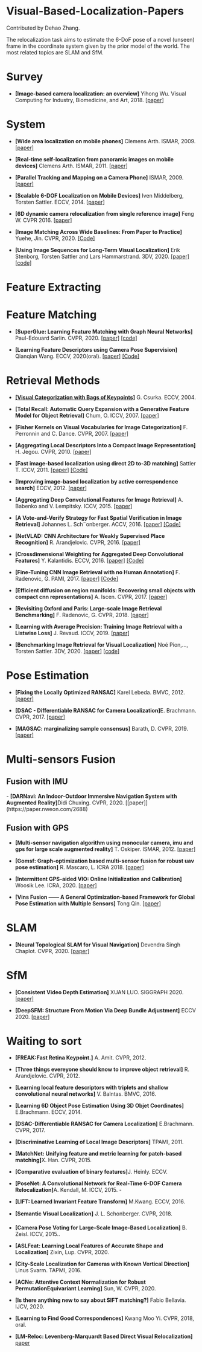 # Visual-Based-Localization-Papers

Contributed by Dehao Zhang.

The relocalization task aims to estimate the 6-DoF pose of a novel (unseen) frame in the coordinate system given by the prior model of the world.  The most related topics are SLAM and SfM.


<h1 id="Surveys">Survey</h1>

- <b>[Image-based camera localization: an overview]</b> Yihong Wu. Visual Computing for Industry, Biomedicine, and Art, 2018. <a href="https://arxiv.org/abs/1610.03660">[paper]</a> 


<h1 id="system">System</h1>

- <b>[Wide area localization on mobile phones]</b> Clemens Arth. ISMAR, 2009. [[paper]](https://www.researchgate.net/publication/221221483_Wide_Area_Localization_on_Mobile_Phones)

- <b>[Real-time self-localization from panoramic images on mobile devices]</b> Clemens Arth. ISMAR, 2011. [[paper]](https://ieeexplore.ieee.org/document/6162870)

- <b>[Parallel Tracking and Mapping on a Camera Phone]</b> ISMAR, 2009. [[paper]](https://ieeexplore.ieee.org/document/5336495)


- <b>[Scalable 6-DOF Localization on Mobile Devices]</b> Iven Middelberg, Torsten Sattler. ECCV, 2014. [[paper]](chrome-extension://oemmndcbldboiebfnladdacbdfmadadm/https://www.graphics.rwth-aachen.de/media/papers/ECCV14_preprint.pdf)

- <b>[6D dynamic camera relocalization from single reference image]</b> Feng W. CVPR 2016. [[paper]](http://openaccess.thecvf.com/content_cvpr_2016/papers/Feng_6D_Dynamic_Camera_CVPR_2016_paper.pdf)


- <b>[Image Matching Across Wide Baselines: From Paper to Practice]</b> Yuehe, Jin. CVPR, 2020. <a href="https://github.com/ubc-vision/image-matching-benchmark">[Code]</a> 

- <b>[Using Image Sequences for Long-Term Visual Localization]</b> Erik Stenborg, Torsten Sattler and Lars Hammarstrand. 3DV, 2020. [[paper]](https://ieeexplore.ieee.org/document/9320360) [[code]](https://github.com/rulllars/SequentialVisualLocalization)


<h1 id="FeatureExtration">Feature Extracting</h1>

<h1 id="FeatureMatch">Feature Matching</h1>

- <b>[SuperGlue: Learning Feature Matching with Graph Neural Networks]  </b> Paul-Edouard Sarlin. CVPR, 2020. [[paper]](https://arxiv.org/abs/1911.11763) [[code]](https://github.com/magicleap/SuperGluePretrainedNetwork) 

- <b>[Learning Feature Descriptors using Camera Pose Supervision]  </b> Qianqian Wang. ECCV, 2020(oral). [[paper]](https://arxiv.org/abs/2004.13324) <a href="https://github.com/qianqianwang68/caps">[Code]</a>


<h1 id="Retrieval">Retrieval Methods</h1>

- [**[Visual Categorization with Bags of Keypoints]**](https://www.cs.cmu.edu/~efros/courses/LBMV07/Papers/csurka-eccv-04.pdf) G. Csurka. ECCV, 2004. 

- <b>[Total Recall: Automatic Query Expansion
with a Generative Feature Model for Object Retrieval]</b> Chum, O. ICCV, 2007. [[paper]](https://www.robots.ox.ac.uk/~vgg/publications/papers/chum07b.pdf)

- <b>[Fisher Kernels on Visual Vocabularies for Image Categorization]</b> F. Perronnin and C. Dance. CVPR, 2007. [[paper]](https://ieeexplore.ieee.org/document/4270291)

- <b>[Aggregating Local Descriptors Into a Compact Image Representation]</b> H. Jegou. CVPR, 2010. [[paper]](https://lear.inrialpes.fr/pubs/2010/JDSP10/jegou_compactimagerepresentation.pdf)

- <b>[Fast image-based localization using direct 2D to-3D matching]</b> Sattler T. ICCV, 2011. [[paper]](https://graphics.rwth-aachen.de/media/papers/sattler_iccv11_preprint_011.pdf) <a href="https://www.graphics.rwth-aachen.de/software/image-localization/">[Code]</a>

- <b>[Improving image-based localization by active correspondence search]</b> ECCV, 2012. [[paper]](https://graphics.rwth-aachen.de/media/papers/sattler_eccv12_preprint_1.pdf)

- <b> [Aggregating Deep Convolutional Features for Image Retrieval]</b> A. Babenko and V. Lempitsky. ICCV, 2015. [[paper]](https://arxiv.org/abs/1510.07493)

- <b>[A Vote-and-Verify Strategy for Fast Spatial Verification in Image Retrieval]</b> Johannes L. Sch¨onberger. ACCV, 2016. [[paper]](https://frahm.web.unc.edu/wp-content/uploads/sites/6231/2016/06/schoenberger2016vote.pdf) <a href="https://github.com/vote-and-verify">[Code]</a>

- <b>[NetVLAD: CNN Architecture for Weakly Supervised Place Recognition]</b> R. Arandjelovic. CVPR, 2016. [[paper]](https://arxiv.org/abs/1511.07247)

- <b>[Crossdimensional Weighting for Aggregated Deep Convolutional Features]</b> Y. Kalantidis. ECCV, 2016. [[paper]](https://arxiv.org/abs/1512.04065) <a href="https://github.com/yahoo/crow">[Code]</a> 

- <b>[Fine-Tuning CNN Image Retrieval with no Human Annotation]</b> F. Radenovic, G. PAMI, 2017. [[paper]](https://arxiv.org/pdf/1711.02512) <a href="http://cmp.felk.cvut.cz/cnnimageretrieval">[Code]</a>

- <b>[Efficient diffusion on region manifolds: Recovering small objects with compact cnn representations]</b> A. Iscen. CVPR, 2017. [[paper]](https://arxiv.org/abs/1611.05113)

- <b>[Revisiting Oxford and Paris: Large-scale Image Retrieval Benchmarking]</b> F. Radenovic, G. CVPR, 2018.  [[paper]](https://arxiv.org/abs/1803.11285)

- <b>[Learning with Average Precision: Training Image Retrieval with a Listwise Loss]</b> J. Revaud. ICCV, 2019. [[paper]](https://arxiv.org/abs/1906.07589)


- <b>[Benchmarking Image Retrieval for Visual Localization]</b> Noé Pion,..., Torsten Sattler. 3DV, 2020. [[paper]](https://arxiv.org/abs/2011.11946) <a href="https://github.com/naver/kapture-localization">[code]</a> 

<h1 id="Pose">Pose Estimation</h1>

- <b>[Fixing the Locally Optimized RANSAC]</b>  Karel Lebeda. BMVC, 2012. [[paper]](http://www.bmva.org/bmvc/2012/BMVC/paper095/paper095.pdf)

- <b>[DSAC - Differentiable RANSAC for Camera Localization]</b>E. Brachmann. CVPR, 2017. [[paper]](https://arxiv.org/abs/1611.05705)

- <b>[MAGSAC: marginalizing sample consensus]</b>  Barath, D. CVPR, 2019. [[paper]](https://arxiv.org/abs/1803.07469)


<h1 id="Fusion">Multi-sensors Fusion</h1>
<h2 id="Fusion with IMU">Fusion with IMU</h2>
- <b>[DARNavi: An Indoor-Outdoor Immersive Navigation System with Augmented Reality]</b>Didi Chuxing. CVPR, 2020. [[paper]](https://paper.nweon.com/2688)

<h2 id="Fusion with GPS">Fusion with GPS</h2>

- <b>[Multi-sensor navigation algorithm using monocular camera, imu and gps for large scale augmented reality]</b> T. Oskiper. ISMAR, 2012. [[paper]](https://ieeexplore.ieee.org/document/6402541)

- <b>[Gomsf: Graph-optimization based multi-sensor fusion for robust uav pose estimation]</b> R. Mascaro, L. ICRA 2018. [[paper]](https://ieeexplore.ieee.org/document/8460193)

- <b>[Intermittent GPS-aided VIO: Online Initialization and Calibration]</b> Woosik Lee. ICRA, 2020. [[paper]](https://ieeexplore.ieee.org/document/9197029)

- <b>[Vins Fusion —— A General Optimization-based Framework for Global
Pose Estimation with Multiple Sensors]</b> Tong Qin. [[paper]](https://arxiv.org/abs/1901.03642)




<h1 id="SLAM">SLAM</h1>

- <b>[Neural Topological SLAM for Visual Navigation]</b> Devendra Singh Chaplot. CVPR, 2020. [[paper]](https://arxiv.org/abs/2005.12256)


<h1 id="SfM">SfM</h1>

- <b>[Consistent Video Depth Estimation]</b> XUAN LUO. SIGGRAPH 2020. [[paper]](https://arxiv.org/abs/2004.15021)

- <b>[DeepSFM: Structure From Motion Via Deep Bundle Adjustment]</b> ECCV 2020. [[paper]](https://arxiv.org/abs/1912.09697)


<h1 id="Wait">Waiting to sort</h1>

- <b>[FREAK:Fast Retina Keypoint.]</b> A. Amit. CVPR, 2012.

- <b>[Three things evereyone should know to improve object retrieval]</b> R. Arandjelovic. CVPR, 2012. 

- <b>[Learning local feature descriptors with triplets and shallow convolutional neural networks]</b> V. Balntas. BMVC, 2016. 

- <b>[Learning 6D Object Pose Estimation Using 3D Objet Coordinates]</b> E.Brachmann. ECCV, 2014.

- <b>[DSAC-Differentiable RANSAC for Camera Localization]</b> E.Brachmann. CVPR, 2017. 

- <b>[Discriminative Learning of Local Image Descriptors]</b> TPAMI, 2011.


- <b>[MatchNet: Unifying feature and metric learning for patch-based matching]</b>X. Han. CVPR, 2015. 

- <b>[Comparative evaluation of binary features]</b>J. Heinly. ECCV. 

- <b>[PoseNet: A Convolutional Network for Real-Time 6-DOF Camera Relocalization]</b>A. Kendall, M. ICCV, 2015. -

- <b>[LIFT: Learned Invariant Feature Transform]</b> M.Kwang. ECCV, 2016.

- <b>[Semantic Visual Localization]</b> J. L. Schonberger. CVPR, 2018. 

- <b>[Camera Pose Voting for Large-Scale Image-Based Localization]</b> B. Zeisl. ICCV, 2015.. 

- <b>[ASLFeat: Learning Local Features of Accurate Shape and Localization]</b> Zixin, Lup. CVPR, 2020. 

- <b>[City-Scale Localization for Cameras with Known Vertical Direction]</b> Linus Svarm. TAPMI, 2016. 

- <b>[ACNe: Attentive Context Normalization for Robust PermutationEquivariant Learning]</b> Sun, W. CVPR, 2020.

- <b>[Is there anything new to say about SIFT matching?]</b> Fabio Bellavia. IJCV, 2020.

- <b>[Learning to Find Good Correspondences]</b> Kwang Moo Yi. CVPR, 2018, oral.

- <b> [LM-Reloc: Levenberg-Marquardt Based Direct Visual Relocalization] </b> [paper](https://arxiv.org/abs/2010.06323)




